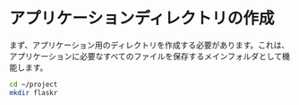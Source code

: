 # アプリケーションディレクトリの作成

まず、アプリケーション用のディレクトリを作成する必要があります。これは、アプリケーションに必要なすべてのファイルを保存するメインフォルダとして機能します。

```bash
cd ~/project
mkdir flaskr
```
